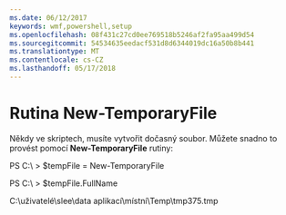 ```yaml
---
ms.date: 06/12/2017
keywords: wmf,powershell,setup
ms.openlocfilehash: 08f431c27cd0ee769518b5246af2fa95aa499d54
ms.sourcegitcommit: 54534635eedacf531d8d6344019dc16a50b8b441
ms.translationtype: MT
ms.contentlocale: cs-CZ
ms.lasthandoff: 05/17/2018
---
```

# <a name="new-temporaryfile"></a>Rutina New-TemporaryFile
Někdy ve skriptech, musíte vytvořit dočasný soubor. Můžete snadno to provést pomocí **New-TemporaryFile** rutiny:

PS C:\\ &gt; $tempFile = New-TemporaryFile

PS C:\\ &gt; $tempFile.FullName

C:\\uživatelé\\slee\\data aplikací\\místní\\Temp\\tmp375.tmp
